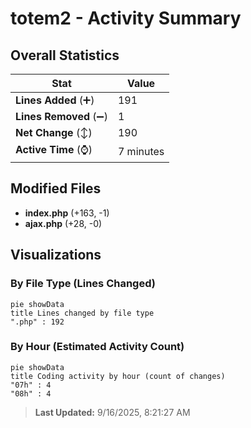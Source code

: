 # totem2 - Activity Summary 

## Overall Statistics

| Stat                   | Value                                                             |
| ---------------------- | ----------------------------------------------------------------- |
| **Lines Added** (➕)   | 191                                          |
| **Lines Removed** (➖) | 1                                        |
| **Net Change** (↕)    | 190                |
| **Active Time** (⌚)   | 7 minutes |


## Modified Files
- **index.php** (+163, -1)
- **ajax.php** (+28, -0)

## Visualizations

### By File Type (Lines Changed)

```mermaid
pie showData
title Lines changed by file type
".php" : 192
```

### By Hour (Estimated Activity Count)

```mermaid
pie showData
title Coding activity by hour (count of changes)
"07h" : 4
"08h" : 4
```


> **Last Updated:** 9/16/2025, 8:21:27 AM